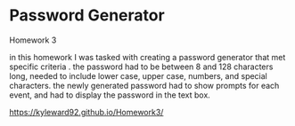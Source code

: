 # Password Generator
Homework 3

in this homework I was tasked with creating a password generator that met specific criteria . the password had to be between 8 and 128 characters long,
needed to include lower case, upper case, numbers, and special characters. the newly generated password had to show prompts for each event, and had to display the password in the text box.

https://kyleward92.github.io/Homework3/
